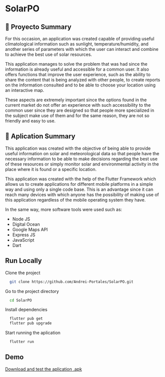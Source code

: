
# SolarPO


## 📄 Proyecto Summary

For this occasion, an application was created capable of providing useful climatological information such as sunlight, temperature/humidity, and another series of parameters with which the user can interact and combine to achieve the best use of solar resources.

This application manages to solve the problem that was had since the information is already useful and accessible for a common user. It also offers functions that improve the user experience, such as the ability to share the content that is being analyzed with other people, to create reports on the information consulted and to be able to choose your location using an interactive map.

These aspects are extremely important since the options found in the current market do not offer an experience with such accessibility to the common user since they are designed so that people more specialized in the subject make use of them and for the same reason, they are not so friendly and easy to use.


## 📱 Aplication Summary

This application was created with the objective of being able to provide useful information on solar and meteorological data so that people have the necessary information to be able to make decisions regarding the best use of these resources or simply monitor solar and environmental activity in the place where it is found or a specific location.

This application was created with the help of the Flutter Framework which allows us to create applications for different mobile platforms in a simple way and using only a single code base. This is an advantage since it can reach many devices with which anyone has the possibility of making use of this application regardless of the mobile operating system they have.

In the same way, more software tools were used such as:

- Node JS
- Digital Ocean
- Google Maps API
- Express JS
- JavaScript
- Dart






## Run Locally

Clone the project

```bash
  git clone https://github.com/Andrei-Portales/SolarPO.git
```

Go to the project directory

```bash
  cd SolarPO
```

Install dependencies

```bash
  flutter pub get
  flutter pub upgrade
```

Start running the aplication

```bash
  flutter run
```

  
## Demo

[Download and test the aplication .apk](https://drive.google.com/drive/folders/1G7v_dErpa0SHonfvHFkimWPHOzy0znyr?usp=sharing)

  